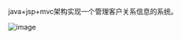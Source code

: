 java+jsp+mvc架构实现一个管理客户关系信息的系统。

![image](https://github.com/jlygit/some_personal_project/tree/master/ui_show/kehu.png)

